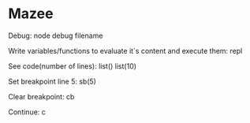 # Mazee

Debug: node debug filename

Write variables/functions to evaluate it´s content and execute them:
repl

See code(number of lines):
list()
list(10)

Set breakpoint line 5:
sb(5)

Clear breakpoint:
cb

Continue:
c